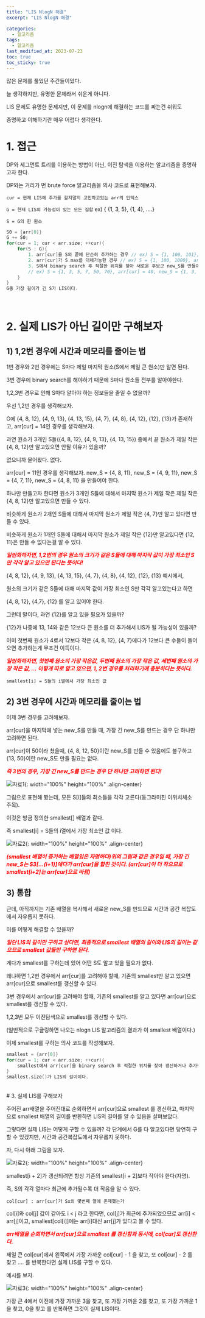 ```yaml
---
title: "LIS NlogN 해결"
excerpt: "LIS NlogN 해결"

categories:
  - 알고리즘
tags:
  - 알고리즘
last_modified_at: 2023-07-23
toc: true
toc_sticky: true
---
```


많은 문제를 풀었던 주간들이었다.

늘 생각하지만, 유명한 문제라서 쉬운게 아니다.

LIS 문제도 유명한 문제지만, 이 문제를 nlogn에 해결하는 코드를 짜는건 쉬워도

증명하고 이해하기란 매우 어렵다 생각한다.

# 1. 접근

DP와 세그먼트 트리를 이용하는 방법이 아닌, 이진 탐색을 이용하는 알고리즘을 증명하고자 한다.

DP와는 거리가 먼 brute force 알고리즘을 의사 코드로 표현해보자.

`cur = 현재 LIS에 추가를 할지말지 고민하고있는 arr의 인덱스`

`G = 현재 LIS의 가능성이 있는 모든 집합` ex) { {1, 3, 5}, {1, 4}, ....}

`S = G의 한 원소`

```c++
S0 = {arr[0]}
G += S0;
for(cur = 1; cur < arr.size; ++cur){
    for(S : G){
        1. arr[cur]을 S의 끝에 단순히 추가하는 경우 // ex) S = {1, 100, 101}, arr[cur] = 102
        2. arr[cur]가 S.max를 대체가능한 경우 // ex) S = {1, 100, 1000}, arr[cur] = 900
        3. S에서 binary search 후 적절한 위치를 찾아 새로운 후보군 new_S를 만들어서 G에 추가해야하는 경우 
        // ex) S = {1, 3, 5, 7, 50, 70}, arr[cur] = 40, new_S = {1, 3, 5, 7, 40}
    }
}
G중 가장 길이가 긴 S가 LIS이다.
```     
<br>

# 2. 실제 LIS가 아닌 길이만 구해보자

## 1) 1,2번 경우에 시간과 메모리를 줄이는 법

1번 경우와 2번 경우에는 S마다 제일 마지막 원소(S에서 제일 큰 원소)만 알면 된다.

3번 경우에 binary search를 해야하기 때문에 S마다 원소들 전부를 알아야한다.

1,2,3번 경우로 인해 S마다 알아야 하는 정보들을 줄일 수 없을까?

우선 1,2번 경우를 생각해보자.

G에 {4, 8, 12}, {4, 9, 13}, {4, 13, 15}, {4, 7}, {4, 8}, {4, 12}, {12}, {13}가 존재하고, arr[cur] = 14인 경우를 생각해보자.

과연 원소가 3개인 S들({4, 8, 12}, {4, 9, 13}, {4, 13, 15}) 중에서 끝 원소가 제일 작은 {4, 8, 12}만 알고있으면 안될 이유가 있을까?

없으니까 물어봤다. 없다.

arr[cur] = 11인 경우를 생각해보자. new_S = {4, 8, 11}, new_S = {4, 9, 11}, new_S = {4, 7, 11}, new_S = {4, 8, 11} 을 만들어야 한다.

하나만 만들고자 한다면 원소가 3개인 S들에 대해서 마지막 원소가 제일 작은 제일 작은 {4, 8, 12}만 알고있으면 만들 수 있다.

비슷하게 원소가 2개인 S들에 대해서 마지막 원소가 제일 작은 {4, 7}만 알고 있다면 만들 수 있다.

비슷하게 원소가 1개인 S들에 대해서 마지막 원소가 제일 작은 {12}만 알고있다면 {12, 11}은 만들 수 없다는걸 알 수 있다.

<span style='color: red'><I><strong>
일반화하자면, 1,2번의 경우 원소의 크기가 같은 S들에 대해 마지막 값이 가장 최소인 S만 각각 알고 있으면 된다는 뜻이다!
</strong></I></span>

{4, 8, 12}, {4, 9, 13}, {4, 13, 15}, {4, 7}, {4, 8}, {4, 12}, {12}, {13} 예시에서, 

원소의 크기가 같은 S들에 대해 마지막 값이 가장 최소인 S만 각각 알고있는다고 하면 

{4, 8, 12}, {4,7}, {12} 를 알고 있어야 한다.

그런데 말이다, 과연 {12}를 알고 있을 필요가 있을까? 

{12}가 나중에 13, 14와 같은 12보다 큰 원소를 더 추가해서 LIS가 될 가능성이 있을까?

이미 첫번째 원소가 4로서 12보다 작은 {4, 8, 12}, {4, 7}에다가 12보다 큰 수들이 들어오면 추가하는게 무조건 이득이다.

<span style='color: red'><I><strong>
일반화하자면, 첫번째 원소의 가장 작은값, 두번째 원소의 가장 작은 값, 세번째 원소의 가장 작은 값, ... 
이렇게 따로 알고 있으면, 1, 2번 경우를 처리하기에 충분하다는 뜻이다.
</strong></I></span>

`smallest[i] = S들의 i열에서 가장 최소인 값`

## 2) 3번 경우에 시간과 메모리를 줄이는 법

이제 3번 경우를 고려해보자.

arr[cur]을 마지막에 넣는 new_S를 만들 때, 가장 긴 new_S를 만드는 경우 단 하나만 고려하면 된다.  

arr[cur]이 50이라 쳤을때, {4, 8, 12, 50}이란 new_S를 만들 수 있음에도 불구하고 {13, 50}이란 new_S도 만들 필요는 없다.

<span style='color: red'><I><strong>
즉 3번의 경우, 가장 긴 new_S를 만드는 경우 단 하나만 고려하면 된다!
</strong></I></span>

![자료1](/assets/images/LIS_설명자료/LIS_설명자료.jpeg){: width="100%" height="100%" .align-center}

그림으로 표현해 봤는데, 모든 S[i]들의 최소들을 각각 고른다(동그라미친 이위치체소 주목). 

이것은 방금 정의한 smallest[] 배열과 같다.

즉 smallest[i] = S들의 i열에서 가장 최소인 값 이다.

![자료2](/assets/images/LIS_설명자료/LIS_설명자료2.jpeg){: width="100%" height="100%" .align-center}

<span style='color: red'><I><strong>
(smallest 배열이 증가하는 배열임은 자명하다)위의 그림과 같은 경우일 때, 가장 긴 new_S는 S3[...(i+1)]에다가 arr[cur]을 합친 것이다.
(arr[cur]이 더 작으므로 smallest[i+2]는 arr[cur]으로 바뀜)
</strong></I></span>

## 3) 통합

근데, 아직까지는 기존 배열을 복사해서 새로운 new_S를 만드므로 시간과 공간 복잡도에서 자유롭지 못하다.

이를 어떻게 해결할 수 있을까?

<span style='color: red'><I><strong>
일단 LIS의 길이만 구하고 싶다면, 최종적으로 smallest 배열의 길이와 LIS의 길이는 같으므로 smallest 값들만 구하면 된다.
</strong></I></span>

게다가 smallest를 구하는데 있어 어떤 S도 알고 있을 필요가 없다.

왜냐하면 1,2번 경우에서 arr[cur]를 고려해야 할때, 기존의 smallest만 알고 있으면 arr[cur]으로 smallest를 갱신할 수 있다.

3번 경우에서 arr[cur]를 고려해야 할때, 기존의 smallest를 알고 있다면 arr[cur]으로 smallest를 갱신할 수 있다.

1,2,3번 모두 이진탐색으로 smallest를 갱신할 수 있다.

(일반적으로 구글링하면 나오는 nlogn LIS 알고리즘의 결과가 이 smallest 배열이다.)

이제 smallest를 구하는 의사 코드를 작성해보자.

```c++
smallest = {arr[0]}
for(cur = 1; cur < arr.size; ++cur){
    smallest에서 arr[cur]을 binary search 후 적절한 위치를 찾아 갱신하거나 추가한다.
}
smallest.size()가 LIS의 길이이다.
```    

<br>
# 3. 실제 LIS를 구해보자

주어진 arr배열을 주어진대로 순회하면서 arr[cur]으로 smallest 를 갱신하고, 마지막으로 smallest 배열의 길이를 반환하면 LIS의 길이를 알 수 있음을 살펴보았다.

그렇다면 실제 LIS는 어떻게 구할 수 있을까? 각 단계에서 G를 다 알고있다면 당연히 구할 수 있겠지만, 시간과 공간복잡도에서 자유롭지 못하다.

자, 다시 아래 그림을 보자.

![자료2](/assets/images/LIS_설명자료/LIS_설명자료2.jpeg){: width="100%" height="100%" .align-center}

smallest[i + 2]가 갱신되려면 항상 기존의 smallest[i + 2]보다 작아야 한다(자명).

즉, S의 각각 열마다 최근에 추가될수록 더 작음을 알 수 있다.

`col[cur] : arr[cur]가 Sx의 몇번째 열에 존재했는가`

col[i]와 col[j] 값이 같아도 i < j 라고 한다면, col[j]가 최근에 추가되었으므로 arr[i] < arr[j]이고, smallest[col[i]]에는 arr[i]대신 arr[j]가 있다고 볼 수 있다.

<span style='color: red'><I><strong>
arr배열을 순회하면서 arr[cur]으로 smallest 를 갱신함과 동시에, col[cur]도 갱신한다.
</strong></I></span>

제일 큰 col[cur]에서 왼쪽에서 가장 가까운 col[cur] - 1 을 찾고, 또 col[cur] - 2 를 찾고 .... 를 반복한다면 실제 LIS를 구할 수 있다.

예시를 보자. 

![자료3](/assets/images/LIS_설명자료/LIS_설명자료3.jpeg){: width="100%" height="100%" .align-center}

가장 큰 4에서 이전에 가장 가까운 3을 찾고, 또 가장 가까운 2를 찾고, 또 가장 가까운 1을 찾고, 0을 찾고 를 반복하면 그것이 실제 LIS이다.
